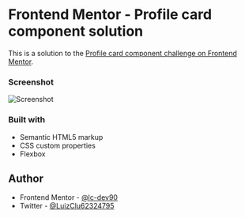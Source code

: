 # Frontend Mentor - Profile card component solution

This is a solution to the [Profile card component challenge on Frontend Mentor](https://www.frontendmentor.io/challenges/profile-card-component-cfArpWshJ).

### Screenshot

![Screenshot](https://github.com/lc-dev90/Profile-card-component/blob/master/screenshot.png?raw=true?raw=true)

### Built with

- Semantic HTML5 markup
- CSS custom properties
- Flexbox

## Author

- Frontend Mentor - [@lc-dev90](https://www.frontendmentor.io/profile/lc-dev90)
- Twitter - [@LuizClu62324795](https://twitter.com/LuizClu62324795)
